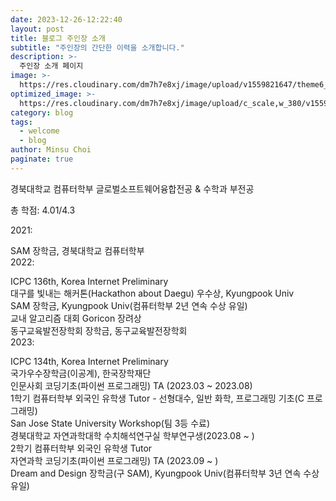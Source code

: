 ```yaml
---
date: 2023-12-26-12:22:40
layout: post
title: 블로그 주인장 소개
subtitle: "주인장의 간단한 이력을 소개합니다."
description: >-
  주인장 소개 페이지
image: >-
  https://res.cloudinary.com/dm7h7e8xj/image/upload/v1559821647/theme6_qeeojf.jpg
optimized_image: >-
  https://res.cloudinary.com/dm7h7e8xj/image/upload/c_scale,w_380/v1559821647/theme6_qeeojf.jpg
category: blog
tags:
  - welcome
  - blog
author: Minsu Choi
paginate: true
---
```


경북대학교 컴퓨터학부 글로벌소프트웨어융합전공 & 수학과 부전공

총 학점: 4.01/4.3

2021:

SAM 장학금, 경북대학교 컴퓨터학부<br>
2022:

ICPC 136th, Korea Internet Preliminary<br>
대구를 빛내는 해커톤(Hackathon about Daegu) 우수상, Kyungpook Univ<br>
SAM 장학금, Kyungpook Univ(컴퓨터학부 2년 연속 수상 유일)<br>
교내 알고리즘 대회 Goricon 장려상<br>
동구교육발전장학회 장학금, 동구교육발전장학회<br>
2023:

ICPC 134th, Korea Internet Preliminary<br>
국가우수장학금(이공계), 한국장학재단<br>
인문사회 코딩기초(파이썬 프로그래밍) TA (2023.03 ~ 2023.08)<br>
1학기 컴퓨터학부 외국인 유학생 Tutor - 선형대수, 일반 화학, 프로그래밍 기초(C 프로그래밍)<br>
San Jose State University Workshop(팀 3등 수료)<br>
경북대학교 자연과학대학 수치해석연구실 학부연구생(2023.08 ~ )<br>
2학기 컴퓨터학부 외국인 유학생 Tutor<br>
자연과학 코딩기초(파이썬 프로그래밍) TA (2023.09 ~ )<br>
Dream and Design 장학금(구 SAM), Kyungpook Univ(컴퓨터학부 3년 연속 수상 유일)<br>
